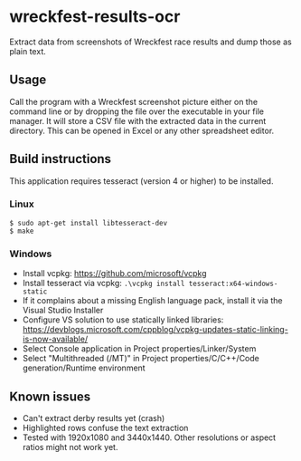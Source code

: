 # wreckfest-results-ocr

Extract data from screenshots of Wreckfest race results and dump those as plain text.

## Usage

Call the program with a Wreckfest screenshot picture either on the command line or by dropping the file over the executable in your file manager.
It will store a CSV file with the extracted data in the current directory. This can be opened in Excel or any other spreadsheet editor.

## Build instructions

This application requires tesseract (version 4 or higher) to be installed. 

### Linux

```
$ sudo apt-get install libtesseract-dev
$ make
```

### Windows

* Install vcpkg: https://github.com/microsoft/vcpkg
* Install tesseract via vcpkg: `.\vcpkg install tesseract:x64-windows-static`
* If it complains about a missing English language pack, install it via the Visual Studio Installer
* Configure VS solution to use statically linked libraries: https://devblogs.microsoft.com/cppblog/vcpkg-updates-static-linking-is-now-available/
* Select Console application in Project properties/Linker/System
* Select "Multithreaded (/MT)" in Project properties/C/C++/Code generation/Runtime environment

## Known issues

* Can't extract derby results yet (crash)
* Highlighted rows confuse the text extraction
* Tested with 1920x1080 and 3440x1440. Other resolutions or aspect ratios might not work yet.